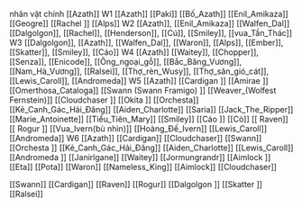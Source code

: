 nhân vật chính
	[[Azath]]
W1
	[[Azath]]
	[[Paki]] 
	[[Bố_Azath]] 
	[[Enil_Amikaza]]
	[[Geogre]]
	[[Rachel ]]
	[[Alps]]
W2
	[[Azath]], 
	[[Enil_Amikaza]]
	[[Walfen_Dal]] 
	[[Dalgolgon]], 
	[[Rachel]], 
	[[Henderson]], 
	[[Cú]], 
	[[Smiley]], 
	[[vua_Tần_Thác]]
W3
	[[Dalgolgon]], 
	[[Azath]], 
	[[Walfen_Dal]], 
	[[Waron]],
	[[Alps]], 
	[[Ember]], 
	[[Skatter]], 
	[[Smiley]], 
	[[Cáo]]
W4
	[[Azath]] 
	[[Waitey]], 
	[[Chopper]], 
	[[Senza]], 
	[[Enicode]], 
	[[Ông_ngoại_gỗ]], 
	[[Bắc_Băng_Vương]],
	[[Nam_Hà_Vương]], 
	[[Ralsei]], 
	[[Thợ_rèn_Wusy]], 
	[[Thợ_săn_gió_cát]], 
	[[Lewis_Caroll]], 
	[[Andromeda]]
W5
	[[Azath]] 
	[[Cardigan ]]
	[[Amirae ]]
	[[Omerthosa_Cataloga]] 
	[[Swann (Swann Framigo) ]]
	[[Weaver_(Wolfest Fernstein)]]
	[[Cloudchaser ]]
	[[Okita ]]
	[[Orchesta]] 
	[[Kẻ_Canh_Gác_Hải_Đăng]] 
	[[Aiden_Charlotte]]
	[[Saria]]
	[[Jack_The_Ripper]]
	 [[Marie_Antoinette]] 
	 [[Tiểu_Tiên_Mary]] 
	 [[Smiley]] 
	 [[Cáo ]]
	 [[Cò]] 
	[[ Raven]] 
	[[ Rogur ]]
	 [[Vua_Ivern(bù nhìn)]]
	[[Hoàng_Đế_Ivern]] 
	[[Lewis_Caroll]]
	[[Andromeda]]
W6
	[[Azath]] 
	[[Cardigan]] 
	[[Cloudchaser]] 
	[[Swann]] 
	[[Orchesta ]]
	[[Kẻ_Canh_Gác_Hải_Đăng]] 
	[[Aiden_Charlotte]]
	[[Lewis_Caroll]]
	[[Andromeda ]]
	[[Janirlgane]] 
	[[Waitey]]
	[[Jormungrandr]]
	[[Aimlock ]]
	[[Eta]]
	[[Pota]]
[[Waron]]
[[Nameless_King]]
[[Aimlock]]
[[Cloudchaser]]

[[Swann]]
[[Cardigan]]
[[Raven]]
[[Rogur]]
[[Dalgolgon ]]
[[Skatter ]]
[[Ralsei]]
